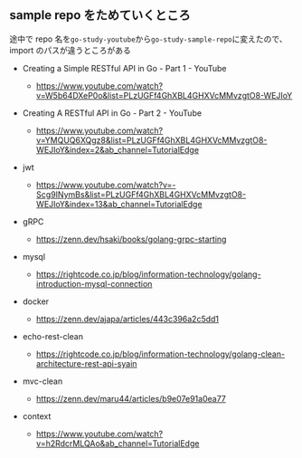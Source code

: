 ## sample repo をためていくところ

途中で repo 名を`go-study-youtube`から`go-study-sample-repo`に変えたので、import のパスが違うところがある

- Creating a Simple RESTful API in Go - Part 1 - YouTube

  - https://www.youtube.com/watch?v=W5b64DXeP0o&list=PLzUGFf4GhXBL4GHXVcMMvzgtO8-WEJIoY

- Creating A RESTful API in Go - Part 2 - YouTube

  - https://www.youtube.com/watch?v=YMQUQ6XQgz8&list=PLzUGFf4GhXBL4GHXVcMMvzgtO8-WEJIoY&index=2&ab_channel=TutorialEdge

- jwt

  - https://www.youtube.com/watch?v=-Scg9INymBs&list=PLzUGFf4GhXBL4GHXVcMMvzgtO8-WEJIoY&index=13&ab_channel=TutorialEdge

- gRPC

  - https://zenn.dev/hsaki/books/golang-grpc-starting

- mysql

  - https://rightcode.co.jp/blog/information-technology/golang-introduction-mysql-connection

- docker

  - https://zenn.dev/ajapa/articles/443c396a2c5dd1

- echo-rest-clean

  - https://rightcode.co.jp/blog/information-technology/golang-clean-architecture-rest-api-syain

- mvc-clean

  - https://zenn.dev/maru44/articles/b9e07e91a0ea77

- context
  - https://www.youtube.com/watch?v=h2RdcrMLQAo&ab_channel=TutorialEdge
